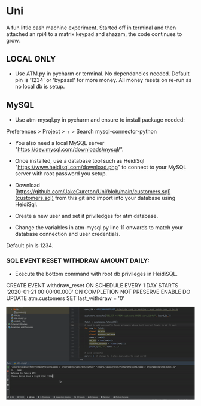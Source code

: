 # Uni
A fun little cash machine experiment. Started off in terminal and then attached an rpi4 to a matrix keypad and shazam, the code continues to grow.

## LOCAL ONLY
- Use ATM.py in pycharm or terminal. No dependancies needed.
Default pin is '1234' or 'bypass!' for more money. All money resets on re-run as no local db is setup.

## MySQL 
- Use atm-mysql.py in pycharm and ensure to install package needed:

Preferences > Project > + > Search mysql-connector-python

- You also need a local MySQL server "https://dev.mysql.com/downloads/mysql/". 

- Once installed, use a database tool such as HeidiSql "https://www.heidisql.com/download.php" to connect to your MySQL server with root password you setup. 

- Download [https://github.com/JakeCureton/Uni/blob/main/customers.sql](customers.sql) from this git and import into your database using HeidiSql.

- Create a new user and set it priviledges for atm database.

- Change the variables in atm-mysql.py line 11 onwards to match your database connection and user credentials.

Default pin is 1234.

### SQL EVENT RESET WITHDRAW AMOUNT DAILY: 
- Execute the bottom command with root db privileges in HeidiSQL.

CREATE EVENT withdraw_reset
ON SCHEDULE EVERY 1 DAY
STARTS '2020-01-21 00:00:00.000'
ON COMPLETION NOT PRESERVE
ENABLE
DO UPDATE atm.customers SET last_withdraw = '0'


![](in-action.gif)
